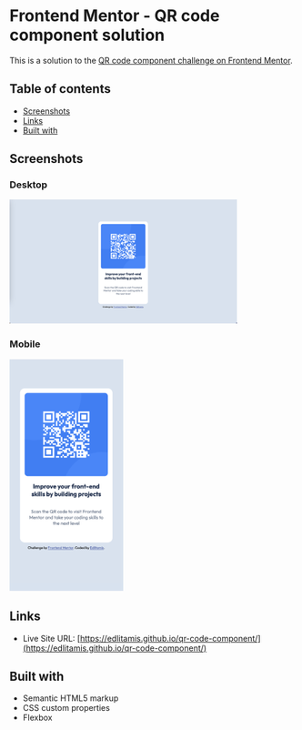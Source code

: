 # Frontend Mentor - QR code component solution

This is a solution to the [QR code component challenge on Frontend Mentor](https://www.frontendmentor.io/challenges/qr-code-component-iux_sIO_H).

## Table of contents

- [Screenshots](#screenshots)
- [Links](#links)
- [Built with](#built-with)


## Screenshots
### Desktop 
<img src="./images/screenshot_solution_desktop.jpg" alt="desktop solution screenshot" width="400px"/>

### Mobile
<img src="./images/screenshot_solution_mobile.jpg" alt="mobilde solution screenshot" width="200px"/>

## Links

- Live Site URL: [https://edlitamis.github.io/qr-code-component/](https://edlitamis.github.io/qr-code-component/)

## Built with

- Semantic HTML5 markup
- CSS custom properties
- Flexbox
